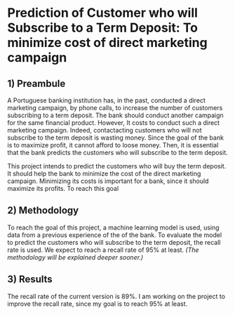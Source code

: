 # Prediction of Customer who will Subscribe to a Term Deposit: To minimize cost of direct marketing campaign

## 1) Preambule
A Portuguese banking institution has, in the past, conducted a direct marketing campaign, by phone calls, to increase the number of customers subscribing to a term deposit. The bank should conduct another campaign for the same financial product. However, It costs to conduct such a direct marketing campaign. Indeed, contactacting customers who will not subscribe to the term deposit is wasting money. Since the goal of the bank is to maximize profit, it cannot afford to loose money. Then, it is essential that the bank predicts the customers who will subscribe to the term deposit.

This project intends to predict the customers who will buy the term deposit. It should help the bank to minimize the cost of the direct marketing campaign. Minimizing its costs is important for a bank, since it should maximize its profits. To reach this goal


## 2) Methodology

To reach the goal of this project, a machine learning model is used, using data from a previous experience of the of the bank. To evaluate the model to predict the customers who will subscribe to the term deposit, the recall rate is used. We expect to reach a recall rate of 95% at least.
*(The methodology will be explained deeper sooner.)*

## 3) Results
The recall rate of the current version is 89%. I am working on the project to improve the recall rate, since my goal is to reach 95% at least.
